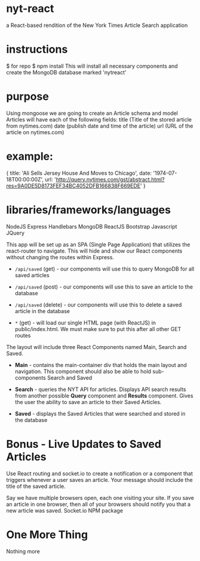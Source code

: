 # nyt-react
a React-based rendition of the New York Times Article Search application

# instructions
 $ for repo
 $ npm install
 This will install all necessary components and create the MongoDB database marked 'nytreact'

# purpose
Using mongoose we are going to create an Article schema and model
Articles will have each of the following fields:
  title (Title of the stored article from nytimes.com)
  date (publish date and time of the article)
  url (URL of the article on nytimes.com)

# example:
 {
   title: 'Ali Sells Jersey House And Moves to Chicago',
   date: '1974-07-18T00:00:00Z',
   url: 'http://query.nytimes.com/gst/abstract.html?res=9A0DE5D8173FEF34BC4052DFB166838F669EDE'
 }
 
# libraries/frameworks/languages
NodeJS
Express
Handlebars
MongoDB
ReactJS
Bootstrap
Javascript
JQuery

This app will be set up as an SPA (Single Page Application) that utilizes the react-router to navigate. This will hide and show our React components without changing the routes within Express.

* `/api/saved` (get) - our components will use this to query MongoDB for all saved articles

* `/api/saved` (post) - our components will use this to save an article to the database

* `/api/saved` (delete) - our components will use this to delete a saved article in the database

* `*` (get) - will load our single HTML page (with ReactJS) in public/index.html. We must make sure to put this after all other GET routes
 
The layout will include three React Components named Main, Search and Saved.
* **Main** - contains the main-container div that holds the main layout and navigation. This component should also be able to hold sub-components Search and Saved

* **Search** - queries the NYT API for articles. Displays API search results from another possible **Query** component and **Results** component. Gives the user the ability to save an article to their Saved Articles.

* **Saved** - displays the Saved Articles that were searched and stored in the database

# Bonus - Live Updates to Saved Articles

Use React routing and socket.io to create a notification or a component that triggers whenever a user saves an article. Your message should include the title of the saved article.

Say we have multiple browsers open, each one visiting your site. If you save an article in one browser, then all of your browsers should notify you that a new article was saved.
Socket.io NPM package

# One More Thing
Nothing more

